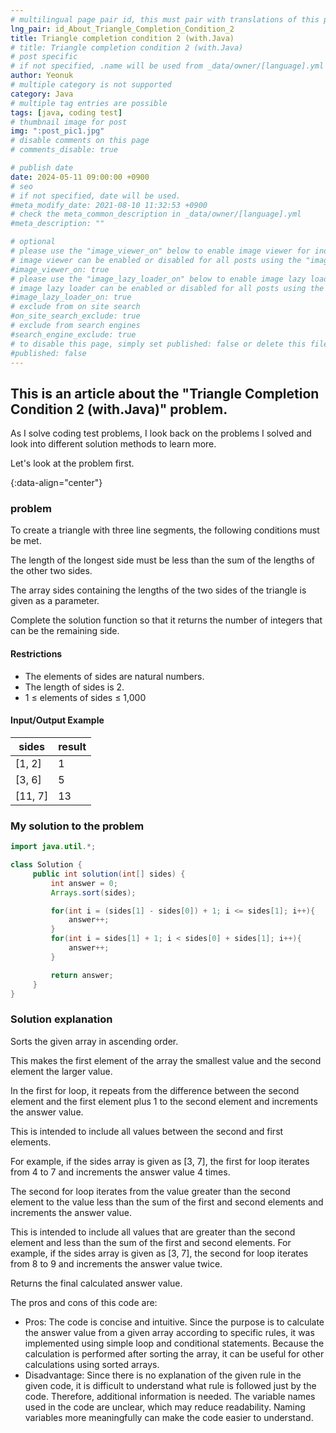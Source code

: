 ```yaml
---
# multilingual page pair id, this must pair with translations of this page. (This name must be unique)
lng_pair: id_About_Triangle_Completion_Condition_2
title: Triangle completion condition 2 (with.Java)
# title: Triangle completion condition 2 (with.Java)
# post specific
# if not specified, .name will be used from _data/owner/[language].yml
author: Yeonuk
# multiple category is not supported
category: Java
# multiple tag entries are possible
tags: [java, coding test]
# thumbnail image for post
img: ":post_pic1.jpg"
# disable comments on this page
# comments_disable: true

# publish date
date: 2024-05-11 09:00:00 +0900
# seo
# if not specified, date will be used.
#meta_modify_date: 2021-08-10 11:32:53 +0900
# check the meta_common_description in _data/owner/[language].yml
#meta_description: ""

# optional
# please use the "image_viewer_on" below to enable image viewer for individual pages or posts (_posts/ or [language]/_posts folders).
# image viewer can be enabled or disabled for all posts using the "image_viewer_posts: true" setting in _data/conf/main.yml.
#image_viewer_on: true
# please use the "image_lazy_loader_on" below to enable image lazy loader for individual pages or posts (_posts/ or [language]/_posts folders).
# image lazy loader can be enabled or disabled for all posts using the "image_lazy_loader_posts: true" setting in _data/conf/main.yml.
#image_lazy_loader_on: true
# exclude from on site search
#on_site_search_exclude: true
# exclude from search engines
#search_engine_exclude: true
# to disable this page, simply set published: false or delete this file
#published: false
---
```


<!-- outline-start -->

## This is an article about the "Triangle Completion Condition 2 (with.Java)" problem.

As I solve coding test problems, I look back on the problems I solved and look into different solution methods to learn more.

Let's look at the problem first.

{:data-align="center"}

<!-- outline-end -->

### problem

To create a triangle with three line segments, the following conditions must be met.

The length of the longest side must be less than the sum of the lengths of the other two sides.

The array sides containing the lengths of the two sides of the triangle is given as a parameter.

Complete the solution function so that it returns the number of integers that can be the remaining side.

#### Restrictions

- The elements of sides are natural numbers.
- The length of sides is 2.
- 1 ≤ elements of sides ≤ 1,000

#### Input/Output Example

<!-- | keyinput | board | result |
| ----------------------------------------- | -------- | ------- |
| ["left", "right", "up", "right", "right"] | [11, 11] | [2, 1] |
| ["down", "down", "down", "down", "down"] | [7, 9] | [0, -4] | -->

| sides   | result |
| ------- | ------ |
| [1, 2]  | 1      |
| [3, 6]  | 5      |
| [11, 7] | 13     |

### My solution to the problem

```java
import java.util.*;

class Solution {
     public int solution(int[] sides) {
         int answer = 0;
         Arrays.sort(sides);

         for(int i = (sides[1] - sides[0]) + 1; i <= sides[1]; i++){
             answer++;
         }
         for(int i = sides[1] + 1; i < sides[0] + sides[1]; i++){
             answer++;
         }

         return answer;
     }
}

```

### Solution explanation

Sorts the given array in ascending order.

This makes the first element of the array the smallest value and the second element the larger value.

In the first for loop, it repeats from the difference between the second element and the first element plus 1 to the second element and increments the answer value.

This is intended to include all values between the second and first elements.

For example, if the sides array is given as [3, 7], the first for loop iterates from 4 to 7 and increments the answer value 4 times.

The second for loop iterates from the value greater than the second element to the value less than the sum of the first and second elements and increments the answer value.

This is intended to include all values that are greater than the second element and less than the sum of the first and second elements. For example, if the sides array is given as [3, 7], the second for loop iterates from 8 to 9 and increments the answer value twice.

Returns the final calculated answer value.

The pros and cons of this code are:

- Pros: The code is concise and intuitive. Since the purpose is to calculate the answer value from a given array according to specific rules, it was implemented using simple loop and conditional statements. Because the calculation is performed after sorting the array, it can be useful for other calculations using sorted arrays.
- Disadvantage: Since there is no explanation of the given rule in the given code, it is difficult to understand what rule is followed just by the code. Therefore, additional information is needed. The variable names used in the code are unclear, which may reduce readability. Naming variables more meaningfully can make the code easier to understand.
